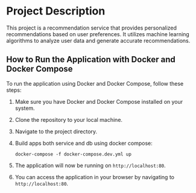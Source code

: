 # Project Description

This project is a recommendation service that provides personalized recommendations based on user preferences. It utilizes machine learning algorithms to analyze user data and generate accurate recommendations.

## How to Run the Application with Docker and Docker Compose

To run the application using Docker and Docker Compose, follow these steps:

1. Make sure you have Docker and Docker Compose installed on your system.

2. Clone the repository to your local machine.

3. Navigate to the project directory.

4. Build apps both service and db using docker compose:

    ```
    docker-compose -f docker-compose.dev.yml up
    ```

5. The application will now be running on `http://localhost:80`.

6. You can access the application in your browser by navigating to `http://localhost:80`.
